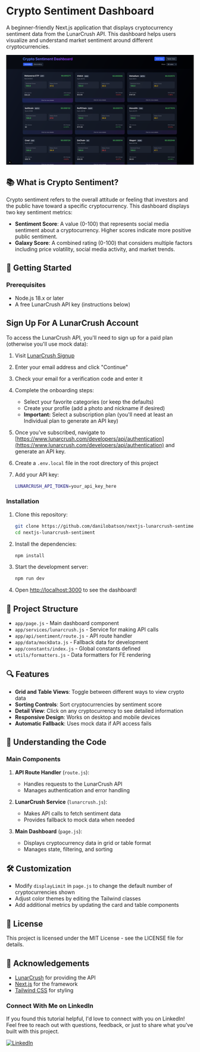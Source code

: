 # Crypto Sentiment Dashboard

A beginner-friendly Next.js application that displays cryptocurrency sentiment data from the LunarCrush API. This dashboard helps users visualize and understand market sentiment around different cryptocurrencies.

![Dashboard Preview](/public/appScreenPhoto.png)

## 📚 What is Crypto Sentiment?

Crypto sentiment refers to the overall attitude or feeling that investors and the public have toward a specific cryptocurrency. This dashboard displays two key sentiment metrics:

- **Sentiment Score**: A value (0-100) that represents social media sentiment about a cryptocurrency. Higher scores indicate more positive public sentiment.
- **Galaxy Score**: A combined rating (0-100) that considers multiple factors including price volatility, social media activity, and market trends.

## 🚀 Getting Started

### Prerequisites

- Node.js 18.x or later
- A free LunarCrush API key (instructions below)

## Sign Up For A LunarCrush Account

To access the LunarCrush API, you'll need to sign up for a paid plan (otherwise you'll use mock data):

1. Visit [LunarCrush Signup](https://lunarcrush.com/signup)
2. Enter your email address and click "Continue"
3. Check your email for a verification code and enter it
4. Complete the onboarding steps:
   - Select your favorite categories (or keep the defaults)
   - Create your profile (add a photo and nickname if desired)
   - **Important:** Select a subscription plan (you'll need at least an Individual plan to generate an API key)
5. Once you've subscribed, navigate to [https://www.lunarcrush.com/developers/api/authentication](https://www.lunarcrush.com/developers/api/authentication) and generate an API key.
6. Create a `.env.local` file in the root directory of this project
7. Add your API key:

   ```bash
   LUNARCRUSH_API_TOKEN=your_api_key_here
   ```

### Installation

1. Clone this repository:

   ```bash
   git clone https://github.com/danilobatson/nextjs-lunarcrush-sentiment.git
   cd nextjs-lunarcrush-sentiment
   ```

2. Install the dependencies:

   ```bash
   npm install
   ```

3. Start the development server:

   ```bash
   npm run dev
   ```

4. Open [http://localhost:3000](http://localhost:3000) to see the dashboard!

## 🧩 Project Structure

- `app/page.js` - Main dashboard component
- `app/services/lunarcrush.js` - Service for making API calls
- `app/api/sentiment/route.js` - API route handler
- `app/data/mockData.js` - Fallback data for development
- `app/constants/index.js` - Global constants defined
- `utils/formatters.js` - Data formatters for FE rendering

## 🔍 Features

- **Grid and Table Views**: Toggle between different ways to view crypto data
- **Sorting Controls**: Sort cryptocurrencies by sentiment score
- **Detail View**: Click on any cryptocurrency to see detailed information
- **Responsive Design**: Works on desktop and mobile devices
- **Automatic Fallback**: Uses mock data if API access fails

## 📘 Understanding the Code

### Main Components

1. **API Route Handler** (`route.js`):
   - Handles requests to the LunarCrush API
   - Manages authentication and error handling

2. **LunarCrush Service** (`lunarcrush.js`):
   - Makes API calls to fetch sentiment data
   - Provides fallback to mock data when needed

3. **Main Dashboard** (`page.js`):
   - Displays cryptocurrency data in grid or table format
   - Manages state, filtering, and sorting

## 🛠 Customization

- Modify `displayLimit` in `page.js` to change the default number of cryptocurrencies shown
- Adjust color themes by editing the Tailwind classes
- Add additional metrics by updating the card and table components

## 📜 License

This project is licensed under the MIT License - see the LICENSE file for details.

## 🙏 Acknowledgements

- [LunarCrush](https://lunarcrush.com) for providing the API
- [Next.js](https://nextjs.org/) for the framework
- [Tailwind CSS](https://tailwindcss.com/) for styling

### Connect With Me on LinkedIn

If you found this tutorial helpful, I'd love to connect with you on LinkedIn! Feel free to reach out with questions, feedback, or just to share what you've built with this project.

[![LinkedIn](https://img.shields.io/badge/LinkedIn-0077B5?style=for-the-badge&logo=linkedin&logoColor=white)](https://www.linkedin.com/in/danilo-batson)
